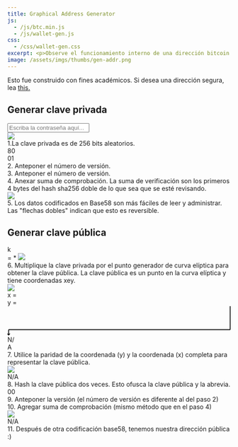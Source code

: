 ```yaml
---
title: Graphical Address Generator
js: 
  - /js/btc.min.js
  - /js/wallet-gen.js 
css: 
  - /css/wallet-gen.css
excerpt: <p>Observe el funcionamiento interno de una dirección bitcoin.</p>
image: /assets/imgs/thumbs/gen-addr.png
---
```


<div>Esto fue construido con fines académicos. Si desea una dirección segura, lea <a href="https://en.bitcoin.it/wiki/Paper_wallet" target="_blank">this.</a></div>
<div class="private">
<h2 class="section-header">Generar clave privada</h2>
<div class="private-key">
  <div class="container">
    <input id="passphrase" type="text" name="passphrase" placeholder="Escriba la contraseña aquí...">
    <div>
      <img src="/assets/imgs/wallet-gen/sha-expand.svg" />
    </div>
    <div class="hex-container hex-padding pk"></div>
    <div class="information information-arrow-left-bottom step1"><span class="title">1.</span>La clave privada es de 256 bits aleatorios.</div>
  </div>
</div>

<div class="wif-container">
  <div>
    <div class="container">
      <div class="hex-container">
        <div class="version hex-left">80</div>
        <div class="pk hex-middle"></div>
        <div class="compression-flag hex-middle">01</div>
        <div class="checksum-pk checksum hex-right"></div>
      </div>
      <div class="information step2 information-arrow-bottom-left"><span class="title">2.</span> Anteponer el número de versión.</div>
      <div class="information step3 information-arrow-bottom-right"><span class="title">3.</span> Anteponer el número de versión.</div>
      <div class="information step4 information-arrow-bottom-left"><span class="title">4.</span> Anexar suma de comprobación. La suma de verificación son los primeros 4 bytes del hash sha256 doble de lo que sea que se esté revisando.</div>
    </div>
  </div>

  <div>
    <div class="container">
      <img src="/assets/imgs/wallet-gen/base58-wif.svg" />
      <div>
        <div class="private-wif hex-container hex-padding"></div>
      </div>
      <div class="information information-arrow-left-top step5"><span class="title">5.</span> Los datos codificados en Base58 son más fáciles de leer y administrar. Las "flechas dobles" indican que esto es reversible.</div>
    </div>
  </div>
</div>
</div>

<div class="public">
<h2 class="section-header">Generar clave pública</h2>
<div class="public-equation">
  <div class="pub-key-label">k</div> = <span class="hex-container hex-padding pk"></span> * 
  <img src="/assets/imgs/wallet-gen/elliptic-curve.gif" />
  <div class="information information-arrow-left-top step6"><span class="title">6.</span> Multiplique la clave privada por el punto generador de curva elíptica para obtener la clave pública. La clave pública es un punto en la curva elíptica y tiene coordenadas xey.
  </div>
</div>

<div>
  <div class="container">
    <img class="public-key-split" src="/assets/imgs/wallet-gen/public-graphic.svg" />
    <div class="public-coords">
      <div class="public-coord-x">
        x = <span class="hex-container hex-padding public-x"></span>
      </div>
      <div class="public-coord-y">
        y = <span class="hex-container hex-padding public-y"></span><span class="public-y-even-odd"></span>
      </div>
    </div>
  </div>
</div>

<div class="public-key">
<div>
  <svg version="1.1" id="parity-arrow" xmlns="http://www.w3.org/2000/svg" xmlns:xlink="http://www.w3.org/1999/xlink" x="0px" y="0px"
    width="568.875px" height="75px" viewBox="0 0 568.875 75" enable-background="new 0 0 568.875 75" xml:space="preserve">
  <line fill="none" stroke="#000000" stroke-width="2" stroke-miterlimit="10" x1="568" y1="0" x2="568" y2="60"/>
  <line fill="none" stroke="#000000" stroke-width="2" stroke-miterlimit="10" x1="568" y1="60" x2="3" y2="60"/>
  <g>
    <g>
      <line fill="none" stroke="#000000" stroke-width="2" stroke-miterlimit="10" x1="3" y1="60" x2="3" y2="72.714"/>
      <g>
        <polygon points="-0.391,68.73 3,72.123 6.391,68.73 6.391,71.609 3,75 -0.391,71.609 			"/>
      </g>
    </g>
  </g>
  </svg>
  <div class="hex-container public-key-container">
    <div class="public-key-x-lead hex-left">N/</div>
    <div class="public-key-x hex-right">A</div>
  </div>

  <div class="information step7"><span class="title">7.</span> Utilice la paridad de la coordenada (y) y la coordenada (x) completa para representar la clave pública.</div>
</div>

<div>
  <div class="container">
    <img class="address-hash" src="/assets/imgs/wallet-gen/address-hash.svg" />
    <div class="ripe-hash">
      <div class="ripe160 hex-container hex-padding">N/A</div>
    </div>
    <div class="information step8 information-arrow-left-top"><span class="title">8.</span> Hash la clave pública dos veces. Esto ofusca la clave pública y la abrevia.</div>
  </div>
</div>
</div>

<div class="public-address-container">
  <div class="container">
    <div class="hex-container">
      <div class="hex-left version">00</div>
      <div class="ripe160 hex-middle"></div>
      <div class="hex-right checksum address-checksum"></div>
    </div>
    <div class="information information-arrow-bottom-middle step9"><span class="title">9.</span> Anteponer la versión (el número de versión es diferente al del paso 2)</div>
    <div class="information information-arrow-bottom-middle step10"><span class="title">10.</span> Agregar suma de comprobación (mismo método que en el paso 4)</div>
  </div>
  <div>
    <div class="container">
      <img src="/assets/imgs/wallet-gen/base58-address.svg" />
      <div>
        <div class="hex-container hex-padding public-address">N/A</div>
      </div>
      <div class="information information-arrow-left-top step11"><span class="title">11.</span> Después de otra codificación base58, tenemos nuestra dirección pública :)</div>
    </div>
  </div>
</div>
</div>
